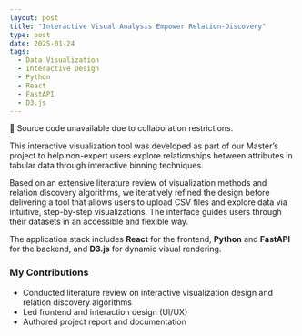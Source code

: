 ```yaml
---
layout: post
title: "Interactive Visual Analysis Empower Relation-Discovery"
type: post
date: 2025-01-24
tags:
  - Data Visualization
  - Interactive Design
  - Python
  - React
  - FastAPI
  - D3.js
---
```

📂 Source code unavailable due to collaboration restrictions.

This interactive visualization tool was developed as part of our Master’s project to help non-expert users explore relationships between attributes in tabular data through interactive binning techniques.

Based on an extensive literature review of visualization methods and relation discovery algorithms, we iteratively refined the design before delivering a tool that allows users to upload CSV files and explore data via intuitive, step-by-step visualizations. The interface guides users through their datasets in an accessible and flexible way.

The application stack includes **React** for the frontend, **Python** and **FastAPI** for the backend, and **D3.js** for dynamic visual rendering.



### My Contributions

- Conducted literature review on interactive visualization design and relation discovery algorithms
- Led frontend and interaction design (UI/UX)
- Authored project report and documentation





